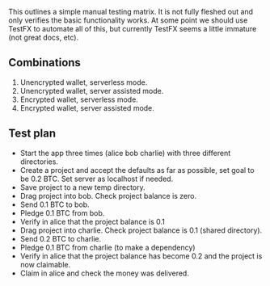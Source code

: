 This outlines a simple manual testing matrix. It is not fully fleshed out and only verifies the basic functionality
works. At some point we should use TestFX to automate all of this, but currently TestFX seems a little immature 
(not great docs, etc).

Combinations
------------

1. Unencrypted wallet, serverless mode.
1. Unencrypted wallet, server assisted mode.
1. Encrypted wallet, serverless mode.
1. Encrypted wallet, server assisted mode.

Test plan
---------

 * Start the app three times (alice bob charlie) with three different directories.
 * Create a project and accept the defaults as far as possible, set goal to be 0.2 BTC. Set server as localhost
   if needed.
 * Save project to a new temp directory.
 * Drag project into bob. Check project balance is zero.
 * Send 0.1 BTC to bob.
 * Pledge 0.1 BTC from bob.
 * Verify in alice that the project balance is 0.1
 * Drag project into charlie. Check project balance is 0.1 (shared directory).
 * Send 0.2 BTC to charlie.
 * Pledge 0.1 BTC from charlie (to make a dependency)
 * Verify in alice that the project balance has become 0.2 and the project is now claimable.
 * Claim in alice and check the money was delivered.
